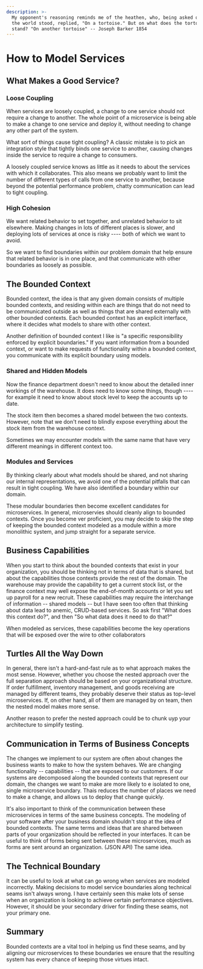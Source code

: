 ```yaml
---
description: >-
  My opponent's reasoning reminds me of the heathen, who, being asked on what
  the world stood, replied, "On a tortoise." But on what does the tortoise
  stand? "On another tortoise" -- Joseph Barker 1854
---
```


# How to Model Services

## What Makes a Good Service?

### Loose Coupling

When services are loosely coupled, a change to one service should not require a change to another. The whole point of a microservice is being able to make a change to one service and deploy it, without needing to change any other part of the system.

What sort of things cause tight coupling? A classic mistake is to pick an integration style that tightly binds one service to another, causing changes inside the service to require a change to consumers.

 A loosely coupled service knows as little as it needs to about the services with which it collaborates. This also means we probably want to limit the number of different types of calls from one service to another, because beyond the potential performance problem, chatty communication can lead to tight coupling.

### High Cohesion

We want related behavior to set together, and unrelated behavior to sit elsewhere. Making changes in lots of different places is slower, and deploying lots of services at once is risky ---- both of which we want to avoid.

So we want to find boundaries within our problem domain that help ensure that related behavior is in one place, and that communicate with other boundaries as loosely as possible.

## The Bounded Context

Bounded context, the idea is that any given domain consists of multiple bounded contexts, and residing within each are things that do not need to be communicated outside as well as things that are shared externally with other bounded contexts. Each bounded context has an explicit interface, where it decides what models to share with other context.

Another definition of bounded context I like is "a specific responsibility enforced by explicit boundaries." If you want information from a bounded context, or want to make requests of functionality within a bounded context, you communicate with its explicit boundary using models.

### Shared and Hidden Models

Now the finance department doesn't need to know about the detailed inner workings of the warehouse. It does need to know some things, though ---- for example it need to know about stock level to keep the accounts up to date.

The stock item then becomes a shared model between the two contexts. However, note that we don't need to blindly expose everything about the stock item from the warehouse context.

Sometimes we may encounter models with the same name that have very different meanings in different context too.

### Modules and Services

By thinking clearly about what models should be shared, and not sharing our internal representations, we avoid one of the potential pitfalls that can result in tight coupling. We have also identified a boundary within our domain. 

These modular boundaries then become excellent candidates for microservices. In general, microservies should cleanly align to bounded contexts. Once you become ver proficient, you may decide to skip the step of keeping the bounded context modeled as a module within a more monolithic system, and jump straight for a separate service. 

## Business Capabilities

When you start to think about the bounded contexts that exist in your organization, you should be thinking not in terms of data that is shared, but about the capabilities those contexts provide the rest of the domain. The warehouse may provide the capability to get a current stock list, or the finance context may well expose the end-of-month accounts or let you set up payroll for a new recruit. These capabilities may require the interchange of information -- shared models -- but I have seen too often that thinking about data lead to anemic, CRUD-based services. So ask first "What does this context do?", and then "So what data does it need to do that?"

When modeled as services, these capabilities become the key operations that will be exposed over the wire to other collaborators

## Turtles All the Way Down

In general, there isn't a hard-and-fast rule as to what approach makes the most sense. However, whether you choose the nested approach over the full separation approach should be based on your organizational structure. If order fulfillment, inventory management, and goods receiving are managed by different teams, they probably deserve their status as top-level microservices. If, on other hand, all of them are managed by on team, then the nested model makes more sense.

Another reason to prefer the nested approach could be to chunk uyp your architecture to simplify testing. 

## Communication in Terms of Business Concepts

The changes we implement to our system are often about changes the business wants to make to how the system behaves. We are changing functionality -- capabilities -- that are exposed to our customers. If our systems are decomposed along the bounded contexts that represent our domain, the changes we want to make are more likely to e isolated to one, single microservice boundary. Thais reduces the number of places we need to make a change, and allows us to deploy that change quickly.

It's also important to think of the communication between these microservices in terms of the same business concepts. The modeling of your software after your business domain shouldn't stop at the idea of bounded contexts. The same terms and ideas that are shared between parts of your organization should be reflected in your interfaces. It can be useful to think of forms being sent between these microservices, much as forms are sent around an organization. \(JSON API\) The same idea.

## The Technical Boundary

It can be useful to look at what can go wrong when services are modeled incorrectly. Making decisions to model service boundaries along technical seams isn't always wrong. I have certainly seen this make lots of sense when an organization is looking to achieve certain performance objectives. However, it should be your secondary driver for finding these seams, not your primary one.

## Summary

Bounded contexts are a vital tool in helping us find these seams,  and by aligning our microservices to these boundaries we ensure that the resulting system has every chance of keeping those virtues intact. 




